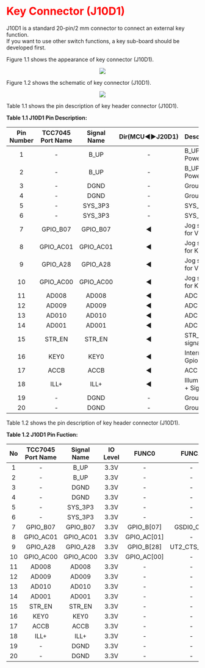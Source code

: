 <h1 style="color:red">
  Key Connector (J10D1)
</h1>


J10D1 is a standard 20-pin/2 mm connector to connect an external key function.  
If you want to use other switch functions, a key sub-board should be developed first.  

Figure 1.1 shows the appearance of key connector (J10D1).
<p align="center"><img src="https://github.com/Topst-Dev/Documentation/assets/161264431/b5e85d9b-c3ab-4d3f-ad04-8c43b3c82bbc"></p>  

Figure 1.2 shows the schematic of key connector (J10D1).
<p align="center"><img src="https://github.com/Topst-Dev/Documentation/assets/161264431/b69d8731-eb06-4788-a94d-26b4b95ff462"></p>  

Table 1.1 shows the pin description of key header connector (J10D1).  

**Table 1.1 J10D1 Pin Description:**    

|  Pin Number | TCC7045 Port Name | Signal Name | Dir(MCU◀▶J20D1)| Description            |
|:-----------:|:-----------------:|:-----------:|:----------------:|------------------------|
| 1           |         -         | B_UP        |       -          | B_UP Power             |
| 2           |         -         | B_UP        |       -          | B_UP Power             |
| 3           |         -         | DGND        |       -          | Ground                 |
| 4           |         -         | DGND        |       -          | Ground                 |
| 5           |         -         | SYS_3P3     |       -          | SYS_3P3V               |
| 6           |         -         | SYS_3P3     |       -          | SYS_3P3V               |
| 7           | GPIO_B07          | GPIO_B07    |  ◀              | Jog signal for VOL_DN  |
| 8           | GPIO_AC01         | GPIO_AC01   |  ◀              | Jog signal for KEY_DN  |
| 9           | GPIO_A28          | GPIO_A28    |  ◀              | Jog signal for VOL_UP  |
| 10          | GPIO_AC00         | GPIO_AC00   |  ◀              | Jog signal for KEY_UP  |
| 11          | AD008             | AD008       |  ◀              | ADC Key                |
| 12          | AD009             | AD009       |  ◀              | ADC Key                |
| 13          | AD010             | AD010       |  ◀              | ADC Key                |
| 14          | AD001             | AD001       |  ◀              | ADC Key                |
| 15          | STR_EN            | STR_EN      |  ◀              | STR_EN signal          |
| 16          | KEY0              | KEY0        |  ◀              | Interrupt Gpio Key     |
| 17          | ACCB              | ACCB        |  ◀              | ACC Signal             |
| 18          | ILL+              | ILL+        |  ◀              | Illumination + Signal  |
| 19          |         -         | DGND        |       -          | Ground                 |
| 20          |         -         | DGND        |       -          | Ground                 |


Table 1.2 shows the pin description of key header connector (J10D1). 

**Table 1.2 J10D1 Pin Fuction:**  

|  No         | TCC7045 Port Name | Signal Name | IO Level | FUNC0        | FUNC1       | FUNC2       | FUNC3          | FUNC4(ANALOG) |
|:-----------:|:-----------------:|:-----------:|:--------:|:------------:|:-----------:|:-----------:|:--------------:|:-------------:|
| 1           |         -         | B_UP        | 3.3V     |      -       |      -      |      -      |        -       |       -       |
| 2           |         -         | B_UP        | 3.3V     |      -       |      -      |      -      |        -       |       -       |
| 3           |         -         | DGND        | 3.3V     |      -       |      -      |      -      |        -       |       -       |
| 4           |         -         | DGND        | 3.3V     |      -       |      -      |      -      |        -       |       -       |
| 5           |         -         | SYS_3P3     | 3.3V     |      -       |      -      |      -      |        -       |       -       |
| 6           |         -         | SYS_3P3     | 3.3V     |      -       |      -      |      -      |        -       |       -       |
| 7           | GPIO_B07          | GPIO_B07    | 3.3V     | GPIO_B[07]   | GSDI0_CH0   | PWM_OUT[01] | MFIO_1_CH1[03] |       -       | 
| 8           | GPIO_AC01         | GPIO_AC01   | 3.3V     | GPIO_AC[01]  |      -      | UT2_RXD_CH1 |        -       | AD1[01]       |
| 9           | GPIO_A28          | GPIO_A28    | 3.3V     |  GPIO_B[28]  | UT2_CTS_CH0 | PWM_OUT[08] |        -       |       -       | 
| 10          | GPIO_AC00         | GPIO_AC00   | 3.3V     | GPIO_AC[00]  |      -      | UT2_TXD_CH1 |        -       | AD1[00]       | 
| 11          | AD008             | AD008       | 3.3V     |      -       |      -      |      -      |        -       | AD0[08]       |
| 12          | AD009             | AD009       | 3.3V     |      -       |      -      |      -      |        -       | AD0[09]       |
| 13          | AD010             | AD010       | 3.3V     |      -       |      -      |      -      |        -       | AD0[10]       |
| 14          | AD001             | AD001       | 3.3V     |      -       |      -      |      -      |        -       | AD0[11]       |
| 15          | STR_EN            | STR_EN      | 3.3V     |      -       |      -      |      -      |        -       |       -       |
| 16          | KEY0              | KEY0        | 3.3V     |      -       |      -      |      -      |        -       |       -       |
| 17          | ACCB              | ACCB        | 3.3V     |      -       |      -      |      -      |        -       |       -       |
| 18          | ILL+              | ILL+        | 3.3V     |      -       |      -      |      -      |        -       |       -       |
| 19          |         -         | DGND        | 3.3V     |      -       |      -      |      -      |        -       |       -       |
| 20          |         -         | DGND        | 3.3V     |      -       |      -      |      -      |        -       |       -       |
